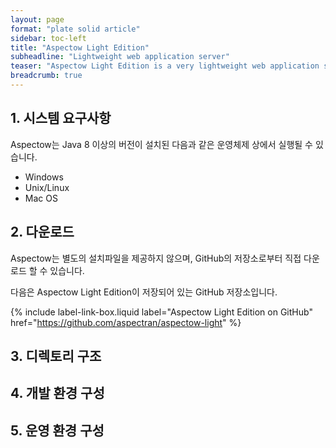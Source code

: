 ```yaml
---
layout: page
format: "plate solid article"
sidebar: toc-left
title: "Aspectow Light Edition"
subheadline: "Lightweight web application server"
teaser: "Aspectow Light Edition is a very lightweight web application server that is primarily useful for building REST API servers."
breadcrumb: true
---
```


## 1. 시스템 요구사항

Aspectow는 Java 8 이상의 버전이 설치된 다음과 같은 운영체제 상에서 실행될 수 있습니다.

* Windows
* Unix/Linux
* Mac OS

## 2. 다운로드

Aspectow는 별도의 설치파일을 제공하지 않으며, GitHub의 저장소로부터 직접 다운로드 할 수 있습니다.

다음은 Aspectow Light Edition이 저장되어 있는 GitHub 저장소입니다.

{% include label-link-box.liquid label="Aspectow Light Edition on GitHub" href="https://github.com/aspectran/aspectow-light" %}

## 3. 디렉토리 구조

## 4. 개발 환경 구성

## 5. 운영 환경 구성